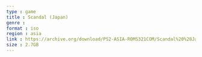 ```yaml
---
type : game
title : Scandal (Japan)
genre : 
format : iso
region : asia
link : https://archive.org/download/PS2-ASIA-ROMS321COM/Scandal%20%28Japan%29.7z
size : 2.7GB
---
```

